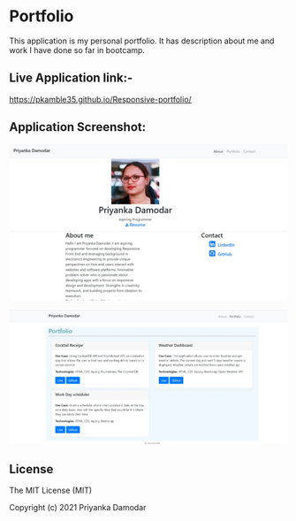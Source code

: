 # Portfolio
This application is my personal portfolio. It has description about me 
and work I have done so far in  bootcamp.

## Live Application link:- 
https://pkamble35.github.io/Responsive-portfolio/

## Application Screenshot:

![Alt text](./assets/aboutme.jpg)

![Alt text](./assets/portfolio.jpg)

## License

The MIT License (MIT)

Copyright (c) 2021 Priyanka Damodar
